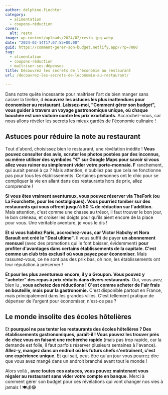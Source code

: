 ```yaml
---
author: delphine.fiechter
category:
  - alimentation
  - coupons-réduction
cover:
  alt: resto
image: wp-content/uploads/2024/02/resto-jpg.webp
date: "2024-02-14T17:07:55+00:00"
guid: https://comment-gerer-son-budget.netlify.app//?p=7080
tag:
  - alimentation
  - coupons-réduction
  - maîtriser-ses-dépenses
title: Découvrez les secrets de l'économie au restaurant
url: /decouvrez-les-secrets-de-leconomie-au-restaurant/

---
```

Dans notre quête incessante pour maîtriser l'art de bien manger sans casser la tirelire, d **écouvrez les astuces les plus inattendues pour économiser au restaurant. Laissez-moi, "Comment gérer son budget", vous guider à travers un voyage gastronomique unique, où chaque bouchée est une victoire contre les prix exorbitants**. Accrochez-vous, car nous allons révéler les secrets les mieux gardés de l'économie culinaire !

## **Astuces pour réduire la note au restaurant**

Tout d'abord, choisissez bien le restaurant, une révélation inédite ! **Vous pouvez consulter des avis, scruter les photos postées par des inconnus, ou même utiliser des symboles "€" sur Google Maps pour savoir si vous allez vous ruiner ou simplement vider votre porte-monnaie. F** ranchement, qui aurait pensé à ça ? Mais attention, n'oubliez pas que cela ne fonctionne pas pour tous les établissements. Certaines personnes ont le chic pour se compliquer la vie en allant dans des restaurants hors de prix, allez comprendre !

**Si vous êtes vraiment aventureux, vous pouvez réserver via TheFork (ou La Fourchette, pour les nostalgiques). Vous pourriez tomber sur des restaurants qui vous offrent jusqu'à 50 % de réduction sur l'addition.** Mais attention, c'est comme une chasse au trésor, il faut trouver le bon jour, le bon créneau, et croiser les doigts pour qu'ils aient encore de la place pour vous. Une véritable aventure, je vous le dis !

**Et si vous habitez Paris, accrochez-vous, car Victor Habchy et Nora Barault ont créé le "Deal ultime".** Il vous suffit de payer **un abonnement mensuel** (avec des promotions qui le font baisser, évidemment) **pour profiter d'avantages dans certains établissements de la capitale. C'est comme un club très exclusif où vous payez pour économiser.** Mais rassurez-vous, ce ne sont pas des prix bas, oh non, les établissements ont leur réputation à préserver !

**Et pour les plus aventureux encore, il y a Groupon. Vous pouvez y "acheter" des repas à prix réduits dans divers restaurants.** Oui, vous avez bien lu **, vous achetez des réductions ! C'est comme acheter de l'air frais en bouteille, mais pour la gastronomie.** C'est disponible partout en France, mais principalement dans les grandes villes. C'est tellement pratique de dépenser de l'argent pour économiser, n'est-ce pas ?

## **Le monde insolite des écoles hôtelières**

Et **pourquoi ne pas tenter les restaurants des écoles hôtelières ? Des établissements gastronomiques, paraît-il ! Vous pouvez les trouver près de chez vous en faisant une recherche rapide** (mais pas trop rapide, car la demande est folle, il faut parfois réserver plusieurs semaines à l'avance). **Allez-y, mangez dans un endroit où les futurs chefs s'entraînent, c'est une expérience unique.** Et qui sait, peut-être qu'un jour vous pourrez dire que vous avez mangé dans un endroit branché avant tout le monde !

Alors voilà **, avec toutes ces astuces, vous pouvez maintenant vous régaler au restaurant sans vider votre compte en banque.** Merci à comment gérer son budget pour ces révélations qui vont changer nos vies à jamais ! 🍽️💰😂

